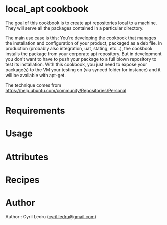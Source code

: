 # local_apt cookbook

The goal of this cookbook is to create apt repositories local to a machine.
They will serve all the packages contained in a particular directory.

The main use case is this:
You're developing the cookbook that manages the installation and configuration of your product, packaged as a deb file.
In production (probably also integration, uat, stating, etc...), the cookbook installs the package from your corporate apt repository.
But in development you don't want to have to push your package to a full blown repository to test its installation.
With this cookbook, you just need to expose your package(s) to the VM your testing on (via synced folder for instance) and it will be available with apt-get.

The technique comes from https://help.ubuntu.com/community/Repositories/Personal

# Requirements

# Usage

# Attributes

# Recipes

# Author

Author:: Cyril Ledru (<cyril.ledru@gmail.com>)
